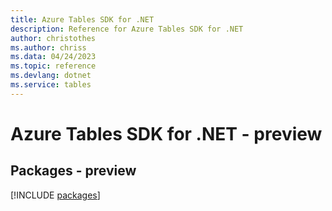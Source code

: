 ```yaml
---
title: Azure Tables SDK for .NET
description: Reference for Azure Tables SDK for .NET
author: christothes
ms.author: chriss
ms.data: 04/24/2023
ms.topic: reference
ms.devlang: dotnet
ms.service: tables
---
```

# Azure Tables SDK for .NET - preview
## Packages - preview
[!INCLUDE [packages](tables-index.md)]